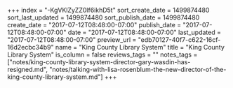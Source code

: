 +++
index = "-KgVKlZyZZ0lf6ikhD5t"
sort_create_date = 1499874480
sort_last_updated = 1499874480
sort_publish_date = 1499874480
create_date = "2017-07-12T08:48:00-07:00"
publish_date = "2017-07-12T08:48:00-07:00"
date = "2017-07-12T08:48:00-07:00"
last_updated = "2017-07-12T08:48:00-07:00"
preview_url = "edb70127-40f7-c622-16cf-16d2ecbc34b9"
name = "King County Library System"
title = "King County Library System"
is_column = false
reviews_tags = ""
notes_tags = ["notes/king-county-library-system-director-gary-wasdin-has-resigned.md", "notes/talking-with-lisa-rosenblum-the-new-director-of-the-king-county-library-system.md"]
+++

